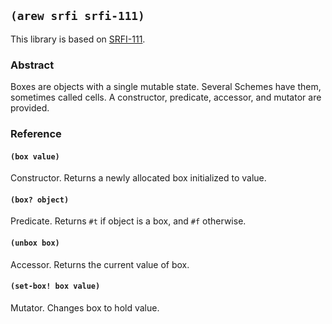 
## `(arew srfi srfi-111)`

This library is based on [SRFI-111](https://srfi.schemers.org/srfi-111/).

### Abstract

Boxes are objects with a single mutable state. Several Schemes have
them, sometimes called cells. A constructor, predicate, accessor, and
mutator are provided.

### Reference

#### `(box value)`

Constructor. Returns a newly allocated box initialized to value.

#### `(box? object)`

Predicate. Returns `#t` if object is a box, and `#f` otherwise.

#### `(unbox box)`

Accessor. Returns the current value of box.

#### `(set-box! box value)`

Mutator. Changes box to hold value.
